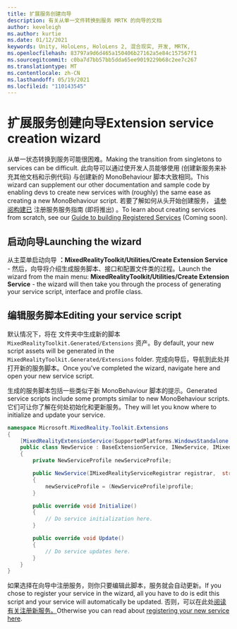 ```yaml
---
title: 扩展服务创建向导
description: 有关从单一文件转换到服务 MRTK 的向导的文档
author: keveleigh
ms.author: kurtie
ms.date: 01/12/2021
keywords: Unity, HoloLens, HoloLens 2, 混合现实, 开发, MRTK,
ms.openlocfilehash: 83797a9d6d465a150406b27162a5e84c157567f1
ms.sourcegitcommit: c0ba7d7bb57bb5dda65ee9019229b68c2ee7c267
ms.translationtype: MT
ms.contentlocale: zh-CN
ms.lasthandoff: 05/19/2021
ms.locfileid: "110143545"
---
```

# <a name="extension-service-creation-wizard"></a><span data-ttu-id="cdd68-104">扩展服务创建向导</span><span class="sxs-lookup"><span data-stu-id="cdd68-104">Extension service creation wizard</span></span>

<span data-ttu-id="cdd68-105">从单一状态转换到服务可能很困难。</span><span class="sxs-lookup"><span data-stu-id="cdd68-105">Making the transition from singletons to services can be difficult.</span></span> <span data-ttu-id="cdd68-106">此向导可以通过使开发人员能够使用 (创建新服务来补充其他文档和示例代码) 与创建新的 MonoBehaviour 脚本大致相同。</span><span class="sxs-lookup"><span data-stu-id="cdd68-106">This wizard can supplement our other documentation and sample code by enabling devs to create new services with (roughly) the same ease as creating a new MonoBehaviour script.</span></span> <span data-ttu-id="cdd68-107">若要了解如何从头开始创建服务， [请参阅构建已](../../configuration/mixed-reality-configuration-guide.md) 注册服务服务指南 (即将推出) 。</span><span class="sxs-lookup"><span data-stu-id="cdd68-107">To learn about creating services from scratch, see our [Guide to building Registered Services](../../configuration/mixed-reality-configuration-guide.md) (Coming soon).</span></span>

## <a name="launching-the-wizard"></a><span data-ttu-id="cdd68-108">启动向导</span><span class="sxs-lookup"><span data-stu-id="cdd68-108">Launching the wizard</span></span>

<span data-ttu-id="cdd68-109">从主菜单启动向导 **：MixedRealityToolkit/Utilities/Create Extension Service** - 然后，向导将介绍生成服务脚本、接口和配置文件类的过程。</span><span class="sxs-lookup"><span data-stu-id="cdd68-109">Launch the wizard from the main menu: **MixedRealityToolkit/Utilities/Create Extension Service** - the wizard will then take you through the process of generating your service script, interface and profile class.</span></span>

## <a name="editing-your-service-script"></a><span data-ttu-id="cdd68-110">编辑服务脚本</span><span class="sxs-lookup"><span data-stu-id="cdd68-110">Editing your service script</span></span>

<span data-ttu-id="cdd68-111">默认情况下，将在 文件夹中生成新的脚本 `MixedRealityToolkit.Generated/Extensions` 资产。</span><span class="sxs-lookup"><span data-stu-id="cdd68-111">By default, your new script assets will be generated in the `MixedRealityToolkit.Generated/Extensions` folder.</span></span> <span data-ttu-id="cdd68-112">完成向导后，导航到此处并打开新的服务脚本。</span><span class="sxs-lookup"><span data-stu-id="cdd68-112">Once you've completed the wizard, navigate here and open your new service script.</span></span>

<span data-ttu-id="cdd68-113">生成的服务脚本包括一些类似于新 MonoBehaviour 脚本的提示。</span><span class="sxs-lookup"><span data-stu-id="cdd68-113">Generated service scripts include some prompts similar to new MonoBehaviour scripts.</span></span> <span data-ttu-id="cdd68-114">它们可让你了解在何处初始化和更新服务。</span><span class="sxs-lookup"><span data-stu-id="cdd68-114">They will let you know where to initialize and update your service.</span></span>

```csharp
namespace Microsoft.MixedReality.Toolkit.Extensions
{
    [MixedRealityExtensionService(SupportedPlatforms.WindowsStandalone|SupportedPlatforms.MacStandalone|SupportedPlatforms.LinuxStandalone|SupportedPlatforms.WindowsUniversal)]
    public class NewService : BaseExtensionService, INewService, IMixedRealityExtensionService
    {
        private NewServiceProfile newServiceProfile;

        public NewService(IMixedRealityServiceRegistrar registrar,  string name,  uint priority,  BaseMixedRealityProfile profile) : base(registrar, name, priority, profile) 
        {
            newServiceProfile = (NewServiceProfile)profile;
        }

        public override void Initialize()
        {
            // Do service initialization here.
        }

        public override void Update()
        {
            // Do service updates here.
        }
    }
}
```

<span data-ttu-id="cdd68-115">如果选择在向导中注册服务，则你只要编辑此脚本，服务就会自动更新。</span><span class="sxs-lookup"><span data-stu-id="cdd68-115">If you chose to register your service in the wizard, all you have to do is edit this script and your service will automatically be updated.</span></span> <span data-ttu-id="cdd68-116">否则，可以在此处[阅读有关注册新服务。](../../configuration/mixed-reality-configuration-guide.md)</span><span class="sxs-lookup"><span data-stu-id="cdd68-116">Otherwise you can read about [registering your new service here](../../configuration/mixed-reality-configuration-guide.md).</span></span>
